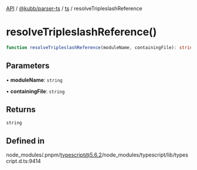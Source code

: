[API](../../../../../packages.md) / [@kubb/parser-ts](../../../index.md) / [ts](../index.md) / resolveTripleslashReference

# resolveTripleslashReference()

```ts
function resolveTripleslashReference(moduleName, containingFile): string
```

## Parameters

• **moduleName**: `string`

• **containingFile**: `string`

## Returns

`string`

## Defined in

node\_modules/.pnpm/typescript@5.6.2/node\_modules/typescript/lib/typescript.d.ts:9414
